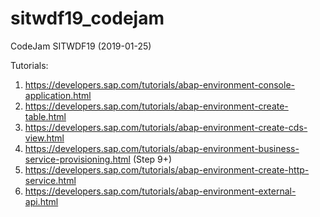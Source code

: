 # sitwdf19_codejam
CodeJam SITWDF19 (2019-01-25)

Tutorials:
1. https://developers.sap.com/tutorials/abap-environment-console-application.html
2. https://developers.sap.com/tutorials/abap-environment-create-table.html
3. https://developers.sap.com/tutorials/abap-environment-create-cds-view.html
4. https://developers.sap.com/tutorials/abap-environment-business-service-provisioning.html (Step 9+)
5. https://developers.sap.com/tutorials/abap-environment-create-http-service.html
6. https://developers.sap.com/tutorials/abap-environment-external-api.html
